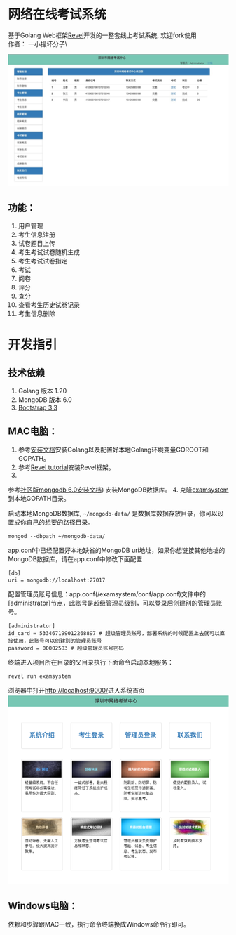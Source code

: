 # 网络在线考试系统

基于Golang Web框架[Revel](https://revel.github.io/)开发的一整套线上考试系统, 欢迎fork使用\
作者： 一小撮坏分子\

![首页](images/admin-examee-info.jpg)

## 功能：

1. 用户管理
2. 考生信息注册
3. 试卷题目上传
4. 考生考试试卷随机生成
5. 考生考试试卷指定
6. 考试
7. 阅卷
8. 评分
9. 查分
10. 查看考生历史试卷记录
11. 考生信息删除

# 开发指引

## 技术依赖

1. Golang 版本 1.20
2. MongoDB 版本 6.0
3. [Bootstrap 3.3](https://getbootstrap.com/docs/3.3/)

## MAC电脑：

1. 参考[安装文档](https://go.dev/doc/install)安装Golang以及配置好本地Golang环境变量GOROOT和GOPATH。
2. 参考[Revel tutorial](https://revel.github.io/tutorial/gettingstarted.html)安装Revel框架。
3.
参考[社区版mongodb 6.0安装文档](https://www.mongodb.com/docs/manual/tutorial/install-mongodb-on-os-x/#installing-mongodb-6.0-edition-edition))
安装MongoDB数据库。
4. 克隆[examsystem](https://github.com/YiXiaoCuoHuaiFenZi/examsystem)到本地GOPATH目录。

启动本地MongoDB数据库, `~/mongodb-data/` 是数据库数据存放目录，你可以设置成你自己的想要的路径目录。

```shell
mongod --dbpath ~/mongodb-data/
```

app.conf中已经配置好本地缺省的MongoDB uri地址，如果你想链接其他地址的MongoDB数据库，请在app.conf中修改下面配置

```shell
[db] 
uri = mongodb://localhost:27017
```

配置管理员账号信息：app.conf(/examsystem/conf/app.conf)文件中的[administrator]节点，此账号是超级管理员级别，可以登录后创建别的管理员账号。

```shell
[administrator]
id_card = 533467199012268897 # 超级管理员账号，部署系统的时候配置上去就可以直接使用，此账号可以创建别的管理员账号
password = 00002583 # 超级管理员账号密码
```

终端进入项目所在目录的父目录执行下面命令启动本地服务：

```shell
revel run examsystem
```

浏览器中打开[http://localhost:9000/](http://localhost:9000/)进入系统首页\
![首页](images/index_page.png)

## Windows电脑：

依赖和步骤跟MAC一致，执行命令终端换成Windows命令行即可。

